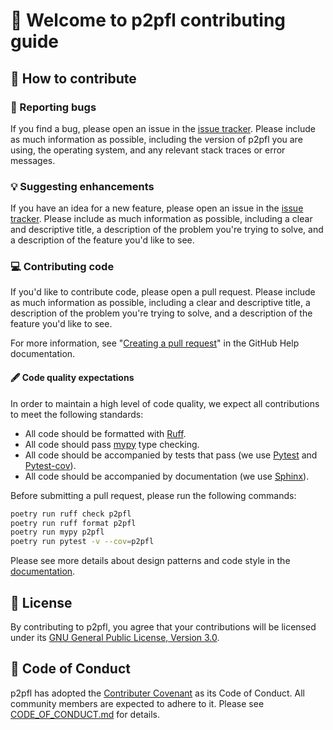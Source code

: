 # 🎉 Welcome to p2pfl contributing guide

## 🤝 How to contribute

### 🐞 Reporting bugs

If you find a bug, please open an issue in the [issue tracker](https://github.com/pguijas/federated_learning_p2p/issues/new). Please include as much information as possible, including the version of p2pfl you are using, the operating system, and any relevant stack traces or error messages.

### 💡 Suggesting enhancements

If you have an idea for a new feature, please open an issue in the [issue tracker](https://github.com/pguijas/federated_learning_p2p/issues/new). Please include as much information as possible, including a clear and descriptive title, a description of the problem you're trying to solve, and a description of the feature you'd like to see.

### 💻 Contributing code

If you'd like to contribute code, please open a pull request. Please include as much information as possible, including a clear and descriptive title, a description of the problem you're trying to solve, and a description of the feature you'd like to see.

For more information, see "[Creating a pull request](https://docs.github.com/en/github/collaborating-with-issues-and-pull-requests/creating-a-pull-request)" in the GitHub Help documentation.

#### 🖋 Code quality expectations

In order to maintain a high level of code quality, we expect all contributions to meet the following standards:

- All code should be formatted with [Ruff](https://docs.astral.sh/ruff/).
- All code should pass [mypy](https://github.com/python/mypy) type checking.
- All code should be accompanied by tests that pass (we use [Pytest](https://docs.pytest.org/) and [Pytest-cov](https://pytest-cov.readthedocs.io/en/latest/)).
- All code should be accompanied by documentation (we use [Sphinx](https://www.sphinx-doc.org/en/master/)).

Before submitting a pull request, please run the following commands:

```bash
poetry run ruff check p2pfl
poetry run ruff format p2pfl
poetry run mypy p2pfl
poetry run pytest -v --cov=p2pfl
```

Please see more details about design patterns and code style in the [documentation](https://pguijas.github.io/federated_learning_p2p/).

## 📜 License

By contributing to p2pfl, you agree that your contributions will be licensed under its [GNU General Public License, Version 3.0](https://www.gnu.org/licenses/gpl-3.0.en.html).

## 🤝 Code of Conduct

p2pfl has adopted the [Contributer Covenant](https://www.contributor-covenant.org/) as its Code of Conduct. All community members are expected to adhere to it. Please see [CODE_OF_CONDUCT.md](CODE_OF_CONDUCT.md) for details.
